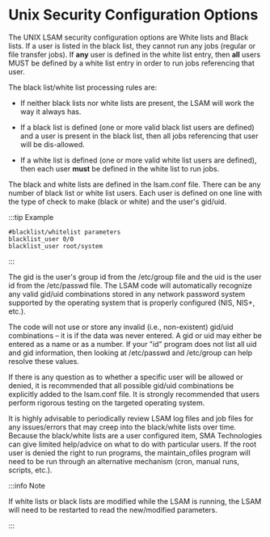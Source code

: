 # Unix Security Configuration Options

The UNIX LSAM security configuration options are White lists and Black lists. If a user is listed in the black list, they cannot run any jobs (regular or file transfer jobs). If **any** user is defined in the white list entry, then **all** users MUST be defined by a white list entry in order to run jobs referencing that user.

The black list/white list processing rules are:

* If neither black lists nor white lists are present, the LSAM will work the way it always has.

* If a black list is defined (one or more valid black list users are defined) and a user is present in the black list, then all jobs referencing that user will be dis-allowed.

* If a white list is defined (one or more valid white list users are defined), then each user **must** be defined in the white list to run jobs.

The black and white lists are defined in the lsam.conf file. There can be any number of black list or white list users. Each user is defined on one line with the type of check to make (black or white) and the user's gid/uid.

:::tip Example

```
#blacklist/whitelist parameters
blacklist_user 0/0
blacklist_user root/system
```

:::

The gid is the user's group id from the /etc/group file and the uid is the user id from the /etc/passwd file. The LSAM code will automatically recognize any valid gid/uid combinations stored in any network password system supported by the operating system that is properly configured (NIS, NIS+, etc.).

The code will not use or store any invalid (i.e., non-existent) gid/uid combinations – it is if the data was never entered. A gid or uid may either be entered as a name or as a number. If your "id" program does not list all uid and gid information, then looking at /etc/passwd and /etc/group can help resolve these values.

If there is any question as to whether a specific user will be allowed or denied, it is recommended that all possible gid/uid combinations be explicitly added to the lsam.conf file. It is strongly recommended that users perform rigorous testing on the targeted operating system.

It is highly advisable to periodically review LSAM log files and job files for any issues/errors that may creep into the black/white lists over time. Because the black/white lists are a user configured item, SMA Technologies can give limited help/advice on what to do with particular users. If the root user is denied the right to run programs, the maintain_ofiles program will need to be run through an alternative mechanism (cron, manual runs, scripts, etc.).

:::info Note

If white lists or black lists are modified while the LSAM is running, the LSAM will need to be restarted to read the new/modified parameters.

:::